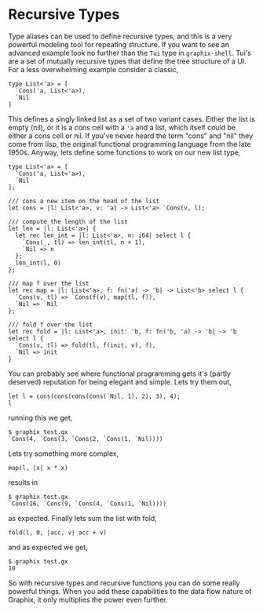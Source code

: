 # Recursive Types

Type aliases can be used to define recursive types, and this is a very powerful
modeling tool for repeating structure. If you want to see an advanced example
look no further than the `Tui` type in `graphix-shell`. Tui's are a set of
mutually recursive types that define the tree structure of a UI. For a less
overwhelming example consider a classic,

```graphix
type List<'a> = [
  `Cons('a, List<'a>),
  `Nil
]
```

This defines a singly linked list as a set of two variant cases. Either the list
is empty (nil), or it is a cons cell with a `'a` and a list, which itself could
be either a cons cell or nil. If you've never heard the term "cons" and "nil"
they come from lisp, the original functional programming language from the late
1950s. Anyway, lets define some functions to work on our new list type,

```graphix
type List<'a> = [
  `Cons('a, List<'a>),
  `Nil
];

/// cons a new item on the head of the list
let cons = |l: List<'a>, v: 'a| -> List<'a> `Cons(v, l);

/// compute the length of the list
let len = |l: List<'a>| {
  let rec len_int = |l: List<'a>, n: i64| select l {
    `Cons(_, tl) => len_int(tl, n + 1),
    `Nil => n
  };
  len_int(l, 0)
};

/// map f over the list
let rec map = |l: List<'a>, f: fn('a) -> 'b| -> List<'b> select l {
  `Cons(v, tl) => `Cons(f(v), map(tl, f)),
  `Nil => `Nil
};

/// fold f over the list
let rec fold = |l: List<'a>, init: 'b, f: fn('b, 'a) -> 'b| -> 'b select l {
  `Cons(v, tl) => fold(tl, f(init, v), f),
  `Nil => init
}
```

You can probably see where functional programming gets it's (partly deserved)
reputation for being elegant and simple. Lets try them out,

```graphix
let l = cons(cons(cons(cons(`Nil, 1), 2), 3), 4);
l
```

running this we get,

```
$ graphix test.gx
`Cons(4, `Cons(3, `Cons(2, `Cons(1, `Nil))))
```

Lets try something more complex,

```graphix
map(l, |x| x * x)
```

results in

```
$ graphix test.gx
`Cons(16, `Cons(9, `Cons(4, `Cons(1, `Nil))))
```

as expected. Finally lets sum the list with fold,

```graphix
fold(l, 0, |acc, v| acc + v)
```

and as expected we get,

```
$ graphix test.gx
10
```

So with recursive types and recursive functions you can do some really powerful
things. When you add these capabilities to the data flow nature of Graphix, it
only multiplies the power even further.
